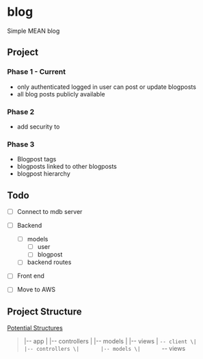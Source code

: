 # blog
Simple MEAN blog

## Project

### Phase 1 - Current
* only authenticated logged in user can post or update blogposts
* all blog posts publicly available

### Phase 2 
* add security to 

### Phase 3
* Blogpost tags
* blogposts linked to other blogposts
* blogpost hierarchy


## Todo
- [ ] Connect to mdb server
- [ ] Backend
    * [ ] models
        * [ ] user
        * [ ] blogpost
    * [ ] backend routes
- [ ] Front end 
- [ ] Move to AWS



## Project Structure
[Potential Structures](https://gist.github.com/lancejpollard/1398757)

>\|-- app
>\|   |-- controllers
>\|   |-- models
>\|   |-- views
>\|   `-- client
>\|       |-- controllers
>\|       |-- models
>\|       `-- views




